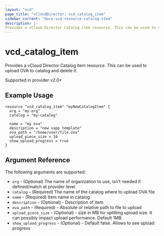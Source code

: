 ```yaml
---
layout: "vcd"
page_title: "vCloudDirector: vcd_catalog_item"
sidebar_current: "docs-vcd-resource-catalog-item"
description: |-
Provides a vCloud Director Catalog item resource. This can be used to upload and delete OVA file in catalog.
---
```


# vcd\_catalog\_item

Provides a vCloud Director Catalog item resource. This can be used to upload OVA to catalog and delete it.

Supported in provider *v2.0+*

## Example Usage

```
resource "vcd_catalog_item" "myNewCatalogItem" {
  org = "my-org"
  catalog = "my-catalog" 

  name = "my ova"
  description = "new vapp template"
  ova_path = "/home/user/file.ova"
  upload_piece_size = 10 
  show_upload_progress = true
}
```

## Argument Reference

The following arguments are supported:

* `org` - (Optional) The name of organization to use, isn't needed if defined/match at provider level
* `catalog` - (Required) The name of the catalog where to upload OVA file
* `name` - (Required) Item name in catalog
* `description` - (Optional) - Description of item
* `ova_path` - (Required) - Absolute or relative path to file to upload
* `upload_piece_size` - (Optional) - size in MB for splitting upload size. It can possibly impact upload performance. Default 1MB.
* `show_upload_progress` - (Optional) - Default false. Allows to see upload progress